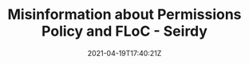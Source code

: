 ---
title: "Misinformation about Permissions Policy and FLoC - Seirdy"
date: 2021-04-19T17:40:21Z
tags: [""]
refLink: "https://seirdy.one/2021/04/16/permissions-policy-floc-misinfo.html"
---